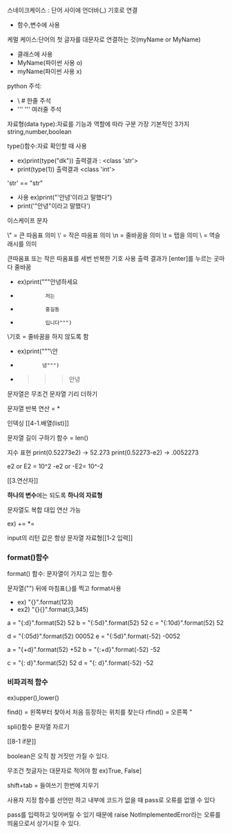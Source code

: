 스네이크케이스 : 단어 사이에 언더바(\_) 기호로 연결
- 함수,변수에 사용


케멀 케이스:단어의 첫 글자를 대문자로 연결하는 것(myName or MyName)
- 클래스에  사용
- MyName(파이썬 사용 o)
- myName(파이썬 사용 x)

python 주석:
- \ \# 한줄 주석
- ''' ''' 여러줄 주석

자료형(data type):자료를 기능과 역할에 따라 구분
가장 기본적인 3가지 string,number,boolean

type()함수:자료 확인할 때 사용 
- ex)print(type("dk")) 출력결과 : \<class 'str'>
- print(type(1)) 출력결과 \<class 'int'>

'str' == "str"
 - 사용 ex)print("'안녕'이라고 말했다")
 - print('"안녕"이라고 말했다')

이스케이프 문자

\\" = 큰 따옴표 의미
\\' = 작은 따옴표 의미
\\n = 줄바꿈을 의미
\\t = 탭을 의미
\\ = 역슬래시를 의미

큰따옴표 또는 작은 따옴표를 세번 반복한 기호 사용
출력 결과가 \[enter]를 누르는 곳마다 줄바꿈
- ex)print("""안녕하세요
-              저는
-              홍길동
-              입니다""")

\\기호  = 줄바꿈을 하지 않도록 함
- ex)print("""\\안
-             녕""")
- >>>안녕

문자열은 무조건 문자열 기리 더하기

문자열 반복 연산 = *

인덱싱
[[4-1.배열(list)]]

문자열 길이 구하기 함수 = len()

지수 표현
print(0.52273e2) -> 52.273
print(0.52273-e2) -> .0052273

e2 or E2 = 10^2
-e2 or -E2= 10^-2

[[3.연산자]]


**하나의 변수**에는 되도록 **하나의 자료형**

문자열도 복합 대입 연산 가능

ex) += \*=

input의 리턴 값은 항상 문자열 자료형[[1-2 입력]]

### format()함수
format() 함수: 문자열이 가지고 있는 함수

문자열("") 뒤에 마침표(,)를 찍고 format사용
- ex) "{}".format(123)
- ex2) "{}{}".format(3,345)

a = "{:d}".format(52) 52
b = "{:5d}".format(52)    52
c = "{:10d}".format(52)       52

d = "{:05d}".format(52) 00052
e = "{:5d}".format(-52) -0052

a = "{+d}".format(52) +52
b = "{:+d}".format(-52) -52

c = "{: d}".format(52) 52
d = "{: d}".format(-52) -52



### 비파괴적 함수
ex)upper(),lower()

find() = 왼쪽부터 찾아서 처음 등장하는 위치를 찾는다
rfind() = 오른쪽              "


spli()함수 문자열 자르기


[[8-1 if문]]


boolean은 오직 참 거짓만 가질 수 있다.

무조건 첫글자는 대문자로 적어야 함 ex)True, False]

shift+tab = 들여쓰기 한번에 지우기



사용자 지정 함수를 선언만 하고 내부에 코드가 없을 때 pass로 오류를 없엘 수 있다


pass를 입력하고 잊어버릴 수 있기 때문에 raise NotlmplementedError라는 오류를 띄움으로서 상기시킬 수 있다.